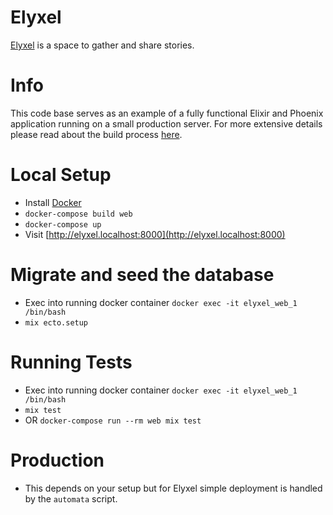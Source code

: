 # Elyxel

[Elyxel](https://www.elyxel.com) is a space to gather and share stories.

# Info

This code base serves as an example of a fully functional Elixir and Phoenix application running on a small production server. For more extensive details please read about the build process [here](http://www.achariam.com/elyxel).

# Local Setup

- Install [Docker](https://docs.docker.com/engine/installation/#supported-platforms)
- `docker-compose build web`
- `docker-compose up`
- Visit [http://elyxel.localhost:8000](http://elyxel.localhost:8000)

# Migrate and seed the database
- Exec into running docker container `docker exec -it elyxel_web_1 /bin/bash`
- `mix ecto.setup`

# Running Tests
- Exec into running docker container `docker exec -it elyxel_web_1 /bin/bash`
- `mix test`
- OR `docker-compose run --rm web mix test`

# Production

- This depends on your setup but for Elyxel simple deployment is handled by the `automata` script.

